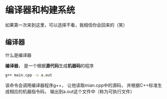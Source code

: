 # 编译器和构建系统

如果第一次来到这里，可以选择不看，我相信你会回来的（笑）

 ## 编译器

什么是编译器

**编译器**， 是一个根据**源代码**生成**机器码**的程序

```bash
g++ main.cpp -o a.out
```

该命令会调用编译器程序g++， 让他读取mian.cpp中的源码， 并根据C++标准生成相应的机器指令码， 输出到a.out这个文件中（称为可执行文件）